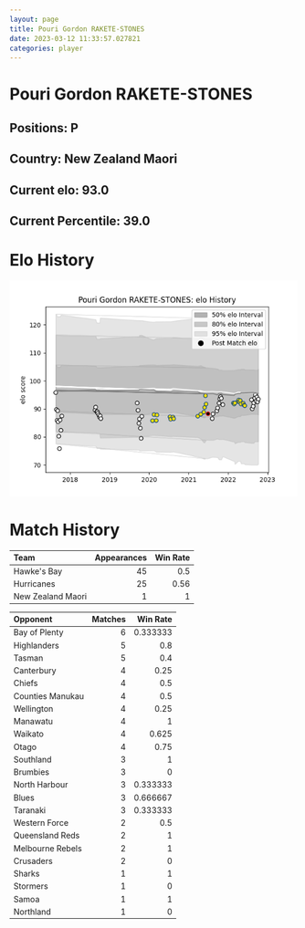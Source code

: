 ```yaml
---  
layout: page  
title: Pouri Gordon RAKETE-STONES  
date: 2023-03-12 11:33:57.027821  
categories: player  
---
```

# Pouri Gordon RAKETE-STONES

## Positions: P

## Country: New Zealand Maori

## Current elo: 93.0

## Current Percentile: 39.0

# Elo History


![elo history](history_PouriGordonRAKETE-STONES.png)
# Match History


| Team              |   Appearances |   Win Rate |
|:------------------|--------------:|-----------:|
| Hawke's Bay       |            45 |       0.5  |
| Hurricanes        |            25 |       0.56 |
| New Zealand Maori |             1 |       1    |

| Opponent         |   Matches |   Win Rate |
|:-----------------|----------:|-----------:|
| Bay of Plenty    |         6 |   0.333333 |
| Highlanders      |         5 |   0.8      |
| Tasman           |         5 |   0.4      |
| Canterbury       |         4 |   0.25     |
| Chiefs           |         4 |   0.5      |
| Counties Manukau |         4 |   0.5      |
| Wellington       |         4 |   0.25     |
| Manawatu         |         4 |   1        |
| Waikato          |         4 |   0.625    |
| Otago            |         4 |   0.75     |
| Southland        |         3 |   1        |
| Brumbies         |         3 |   0        |
| North Harbour    |         3 |   0.333333 |
| Blues            |         3 |   0.666667 |
| Taranaki         |         3 |   0.333333 |
| Western Force    |         2 |   0.5      |
| Queensland Reds  |         2 |   1        |
| Melbourne Rebels |         2 |   1        |
| Crusaders        |         2 |   0        |
| Sharks           |         1 |   1        |
| Stormers         |         1 |   0        |
| Samoa            |         1 |   1        |
| Northland        |         1 |   0        |